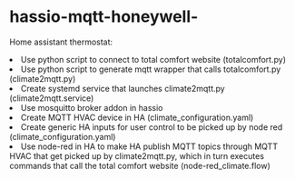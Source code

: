 # hassio-mqtt-honeywell-

Home assistant thermostat:
<li>Use python script to connect to total comfort website (totalcomfort.py)
<li>Use python script to generate mqtt wrapper that calls totalcomfort.py (climate2mqtt.py)
<li>Create systemd service that launches climate2mqtt.py (climate2mqtt.service)
<li>Use mosquitto broker addon in hassio
<li>Create MQTT HVAC device in HA (climate_configuration.yaml)
<li>Create generic HA inputs for user control to be picked up by node red (climate_configuration.yaml)
<li>Use node-red in HA to make HA publish MQTT topics through MQTT HVAC that get picked up by climate2mqtt.py, which in turn executes commands that call the total comfort website (node-red_climate.flow)

